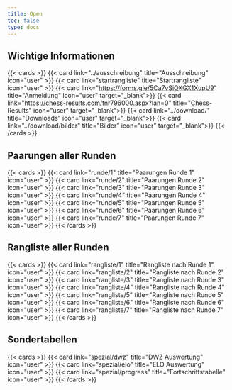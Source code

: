 ```yaml
---
title: Open
toc: false
type: docs
---
```


## Wichtige Informationen 
{{< cards >}}
  {{< card link="../ausschreibung" title="Ausschreibung" icon="user" >}}
  {{< card link="startrangliste" title="Startrangliste" icon="user" >}}
  {{< card link="https://forms.gle/5Ca7vSiQXGX1XupU9" title="Anmeldung" icon="user" target="_blank">}}
  {{< card link="https://chess-results.com/tnr796000.aspx?lan=0" title="Chess-Results" icon="user" target="_blank">}}
    {{< card link="../download/" title="Downloads" icon="user" target="_blank">}}
  {{< card link="../download/bilder" title="Bilder" icon="user" target="_blank">}}
{{< /cards >}}

## Paarungen aller Runden 

{{< cards >}}
  {{< card link="runde/1" title="Paarungen Runde 1" icon="user" >}}
  {{< card link="runde/2" title="Paarungen Runde 2" icon="user" >}}
  {{< card link="runde/3" title="Paarungen Runde 3" icon="user" >}}
  {{< card link="runde/4" title="Paarungen Runde 4" icon="user" >}}
  {{< card link="runde/5" title="Paarungen Runde 5" icon="user" >}}
  {{< card link="runde/6" title="Paarungen Runde 6" icon="user" >}}
  {{< card link="runde/7" title="Paarungen Runde 7" icon="user" >}}
{{< /cards >}}

## Rangliste aller Runden 

{{< cards >}}
  {{< card link="rangliste/1" title="Rangliste nach Runde 1" icon="user" >}}
  {{< card link="rangliste/2" title="Rangliste nach Runde 2" icon="user" >}}
  {{< card link="rangliste/3" title="Rangliste nach Runde 3" icon="user" >}}
  {{< card link="rangliste/4" title="Rangliste nach Runde 4" icon="user" >}}
  {{< card link="rangliste/5" title="Rangliste nach Runde 5" icon="user" >}}
  {{< card link="rangliste/6" title="Rangliste nach Runde 6" icon="user" >}}
  {{< card link="rangliste/7" title="Rangliste nach Runde 7" icon="user" >}}
{{< /cards >}}


## Sondertabellen
{{< cards >}}
  {{< card link="spezial/dwz" title="DWZ Auswertung" icon="user" >}}
  {{< card link="spezial/elo" title="ELO Auswertung" icon="user" >}}
  {{< card link="spezial/progress" title="Fortschrittstabelle" icon="user" >}}
{{< /cards >}}


